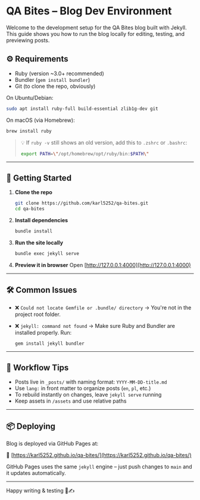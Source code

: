 
# QA Bites – Blog Dev Environment

Welcome to the development setup for the QA Bites blog built with Jekyll.  
This guide shows you how to run the blog locally for editing, testing, and previewing posts.

## ⚙️ Requirements

- Ruby (version ~3.0+ recommended)
- Bundler (`gem install bundler`)
- Git (to clone the repo, obviously)

On Ubuntu/Debian:

```bash
sudo apt install ruby-full build-essential zlib1g-dev git
````

On macOS (via Homebrew):

```bash
brew install ruby
```

> 💡 If `ruby -v` still shows an old version, add this to `.zshrc` or `.bashrc`:
>
> ```bash
> export PATH=\"/opt/homebrew/opt/ruby/bin:$PATH\"
> ```

---

## 🚀 Getting Started

1. **Clone the repo**

   ```bash
   git clone https://github.com/karl5252/qa-bites.git
   cd qa-bites
   ```

2. **Install dependencies**

   ```bash
   bundle install
   ```

3. **Run the site locally**

   ```bash
   bundle exec jekyll serve
   ```

4. **Preview it in browser**
   Open [http://127.0.0.1:4000](http://127.0.0.1:4000)

---

## 🛠 Common Issues

* ❌ `Could not locate Gemfile or .bundle/ directory`
  → You're not in the project root folder.

* ❌ `jekyll: command not found`
  → Make sure Ruby and Bundler are installed properly. Run:

  ```bash
  gem install jekyll bundler
  ```

---

## 🧪 Workflow Tips

* Posts live in `_posts/` with naming format: `YYYY-MM-DD-title.md`
* Use `lang:` in front matter to organize posts (`en`, `pl`, etc.)
* To rebuild instantly on changes, leave `jekyll serve` running
* Keep assets in `/assets` and use relative paths

---

## 📦 Deploying

Blog is deployed via GitHub Pages at:

🔗 [https://karl5252.github.io/qa-bites/](https://karl5252.github.io/qa-bites/)

GitHub Pages uses the same `jekyll` engine – just push changes to `main` and it updates automatically.

---

Happy writing & testing 🧪✍️
